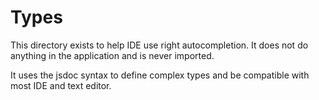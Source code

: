 # Types

This directory exists to help IDE use right autocompletion.
It does not do anything in the application and is never imported.

It uses the jsdoc syntax to define complex types and be compatible with most IDE and text editor.